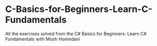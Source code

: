 # C-Basics-for-Beginners-Learn-C-Fundamentals
All the exercises solved from the C# Basics for Beginners: Learn C# Fundamentals  with Mosh Homedani
